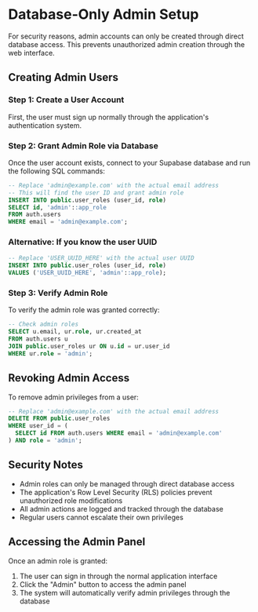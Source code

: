 
# Database-Only Admin Setup

For security reasons, admin accounts can only be created through direct database access. This prevents unauthorized admin creation through the web interface.

## Creating Admin Users

### Step 1: Create a User Account
First, the user must sign up normally through the application's authentication system.

### Step 2: Grant Admin Role via Database
Once the user account exists, connect to your Supabase database and run the following SQL commands:

```sql
-- Replace 'admin@example.com' with the actual email address
-- This will find the user ID and grant admin role
INSERT INTO public.user_roles (user_id, role)
SELECT id, 'admin'::app_role
FROM auth.users
WHERE email = 'admin@example.com';
```

### Alternative: If you know the user UUID
```sql
-- Replace 'USER_UUID_HERE' with the actual user UUID
INSERT INTO public.user_roles (user_id, role)
VALUES ('USER_UUID_HERE', 'admin'::app_role);
```

### Step 3: Verify Admin Role
To verify the admin role was granted correctly:

```sql
-- Check admin roles
SELECT u.email, ur.role, ur.created_at
FROM auth.users u
JOIN public.user_roles ur ON u.id = ur.user_id
WHERE ur.role = 'admin';
```

## Revoking Admin Access

To remove admin privileges from a user:

```sql
-- Replace 'admin@example.com' with the actual email address
DELETE FROM public.user_roles
WHERE user_id = (
  SELECT id FROM auth.users WHERE email = 'admin@example.com'
) AND role = 'admin';
```

## Security Notes

- Admin roles can only be managed through direct database access
- The application's Row Level Security (RLS) policies prevent unauthorized role modifications
- All admin actions are logged and tracked through the database
- Regular users cannot escalate their own privileges

## Accessing the Admin Panel

Once an admin role is granted:
1. The user can sign in through the normal application interface
2. Click the "Admin" button to access the admin panel
3. The system will automatically verify admin privileges through the database

